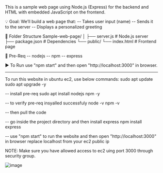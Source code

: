 This is a sample web page using Node.js (Express) for the backend and HTML with embedded JavaScript on the frontend.

💡 Goal:
We’ll build a web page that:
-- Takes user input (name)
-- Sends it to the server
-- Displays a personalized greeting

📂 Folder Structure
Sample-web-page/
│
├── server.js         # Node.js server
├── package.json      # Dependencies
└── public/
    └── index.html    # Frontend page

📂 Pre-Req
-- nodejs
-- npm
-- express

▶️ To Run
use "npm start" and then open "http://localhost:3000" in browser.

------------------------------------------------------------------

To run this website in ubuntu ec2, use below commands:
sudo apt update
sudo apt upgrade -y

-- install pre-req 
sudo apt install nodejs npm -y

-- to verify pre-req insyalled successfuly 
node -v
npm -v

-- then pull the code 

-- go inside the project directory and then install express
npm install express

-- use "npm start" to run the website and then open "http://localhost:3000" in browser
replace localhost from your ec2 public ip

NOTE: Make sure you have allowed access to ec2 uing port 3000 through security group.


![image](https://github.com/user-attachments/assets/c0ed825e-ed6d-440c-b089-b44322c16bfc)


